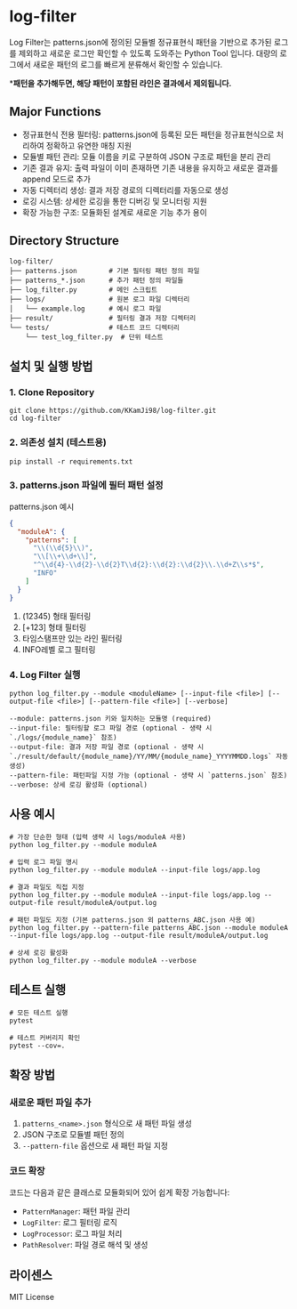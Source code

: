 # log-filter

Log Filter는 patterns.json에 정의된 모듈별 정규표현식 패턴을 기반으로 추가된 로그를 제외하고 새로운 로그만 확인할 수 있도록 도와주는 Python Tool 입니다. 대량의 로그에서 새로운 패턴의 로그를 빠르게 분류해서 확인할 수 있습니다.

***패턴을 추가해두면, 해당 패턴이 포함된 라인은 결과에서 제외됩니다.**

## Major Functions

- 정규표현식 전용 필터링: patterns.json에 등록된 모든 패턴을 정규표현식으로 처리하여 정확하고 유연한 매칭 지원
- 모듈별 패턴 관리: 모듈 이름을 키로 구분하여 JSON 구조로 패턴을 분리 관리
- 기존 결과 유지: 출력 파일이 이미 존재하면 기존 내용을 유지하고 새로운 결과를 append 모드로 추가
- 자동 디렉터리 생성: 결과 저장 경로의 디렉터리를 자동으로 생성
- 로깅 시스템: 상세한 로깅을 통한 디버깅 및 모니터링 지원
- 확장 가능한 구조: 모듈화된 설계로 새로운 기능 추가 용이

## Directory Structure

```shell
log-filter/
├── patterns.json        # 기본 필터링 패턴 정의 파일
├── patterns_*.json      # 추가 패턴 정의 파일들
├── log_filter.py        # 메인 스크립트
├── logs/                # 원본 로그 파일 디렉터리
│   └── example.log      # 예시 로그 파일
├── result/              # 필터링 결과 저장 디렉터리
└── tests/               # 테스트 코드 디렉터리
    └── test_log_filter.py  # 단위 테스트
```

## 설치 및 실행 방법

### 1. Clone Repository

```shell
git clone https://github.com/KKamJi98/log-filter.git
cd log-filter
```

### 2. 의존성 설치 (테스트용)

```shell
pip install -r requirements.txt
```

### 3. patterns.json 파일에 필터 패턴 설정

patterns.json 예시

```json
{
  "moduleA": {
    "patterns": [
      "\\(\\d{5}\\)",
      "\\[\\+\\d+\\]",      
      "^\\d{4}-\\d{2}-\\d{2}T\\d{2}:\\d{2}:\\d{2}\\.\\d+Z\\s*$",  
      "INFO"
    ]
  }
}
```

1. (12345) 형태 필터링
2. [+123] 형태 필터링
3. 타임스탬프만 있는 라인 필터링
4. INFO레벨 로그 필터링

### 4. Log Filter 실행

```shell
python log_filter.py --module <moduleName> [--input-file <file>] [--output-file <file>] [--pattern-file <file>] [--verbose]

--module: patterns.json 키와 일치하는 모듈명 (required)
--input-file: 필터링할 로그 파일 경로 (optional - 생략 시 `./logs/{module_name}` 참조)
--output-file: 결과 저장 파일 경로 (optional - 생략 시 `./result/default/{module_name}/YY/MM/{module_name}_YYYYMMDD.logs` 자동 생성)
--pattern-file: 패턴파일 지정 가능 (optional - 생략 시 `patterns.json` 참조)
--verbose: 상세 로깅 활성화 (optional)
```

## 사용 예시

```shell
# 가장 단순한 형태 (입력 생략 시 logs/moduleA 사용)
python log_filter.py --module moduleA

# 입력 로그 파일 명시
python log_filter.py --module moduleA --input-file logs/app.log

# 결과 파일도 직접 지정
python log_filter.py --module moduleA --input-file logs/app.log --output-file result/moduleA/output.log

# 패턴 파일도 지정 (기본 patterns.json 외 patterns_ABC.json 사용 예)
python log_filter.py --pattern-file patterns_ABC.json --module moduleA --input-file logs/app.log --output-file result/moduleA/output.log

# 상세 로깅 활성화
python log_filter.py --module moduleA --verbose
```

## 테스트 실행

```shell
# 모든 테스트 실행
pytest

# 테스트 커버리지 확인
pytest --cov=.
```

## 확장 방법

### 새로운 패턴 파일 추가

1. `patterns_<name>.json` 형식으로 새 패턴 파일 생성
2. JSON 구조로 모듈별 패턴 정의
3. `--pattern-file` 옵션으로 새 패턴 파일 지정

### 코드 확장

코드는 다음과 같은 클래스로 모듈화되어 있어 쉽게 확장 가능합니다:

- `PatternManager`: 패턴 파일 관리
- `LogFilter`: 로그 필터링 로직
- `LogProcessor`: 로그 파일 처리
- `PathResolver`: 파일 경로 해석 및 생성

## 라이센스

MIT License

